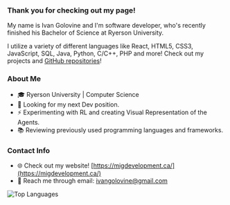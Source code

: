 ### Thank you for checking out my page!

My name is Ivan Golovine and I'm software developer, who's recently finished his Bachelor of Science at Ryerson University.

I utilize a variety of different languages like React, HTML5, CSS3, JavaScript, SQL, Java, Python, C/C++, PHP and more! Check out my projects and [GitHub repositories](https://github.com/ivangolovine?tab=repositories)!

<!--
- 🔭 I’m currently working on ...
- 🌱 I’m currently learning ...
- 👯 I’m looking to collaborate on ...
- 🤔 I’m looking for help with ...
- 📫 How to reach me: ...
- 😄 Pronouns: ...
- ⚡ Fun fact: ...
- 🔎 I'm looking for ...
-->

### About Me
- 🎓 Ryerson University | Computer Science
- 🔎 Looking for my next Dev position. 
- ⚡ Experimenting with RL and creating Visual Representation of the Agents.
- 📚 Reviewing previously used programming languages and frameworks.

### Contact Info
- 🌐 Check out my website! [https://migdevelopment.ca/](https://migdevelopment.ca/)
- 💬 Reach me through email: [ivangolovine@gmail.com](mailto:ivangolovine@gmail.com)


![Top Languages](https://github-readme-stats.vercel.app/api/top-langs/?username=ivangolovine&exclude_repo=parser_pdf&layout=compact&langs_count=10)
